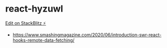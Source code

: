 # react-hyzuwl

[Edit on StackBlitz ⚡️](https://stackblitz.com/edit/react-hyzuwl)

- https://www.smashingmagazine.com/2020/06/introduction-swr-react-hooks-remote-data-fetching/
